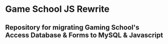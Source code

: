 # Game School JS Rewrite

## Repository for migrating Gaming School's Access Database & Forms to MySQL & Javascript
